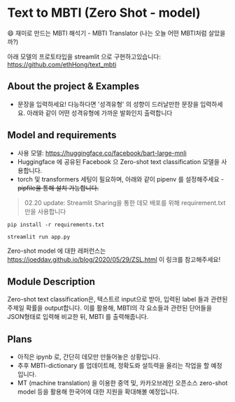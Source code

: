 # Text to MBTI (Zero Shot - model)
😄 재미로 만드는 MBTI 해석기 - MBTI Translator (나는 오늘 어떤 MBTI처럼 살았을까?)

아래 모델의 프로토타입을 streamlit 으로 구현하고있습니다: https://github.com/ethHong/text_mbti

## About the project & Examples
* 문장을 입력하세요! 다능하다면 '성격유형' 의 성향이 드러날만한 문장을 입력하세요. 아래와 같이 어떤 성격유형에 가까운 발화인지 출력합니다

## Model and requirements
* 사용 모델: https://huggingface.co/facebook/bart-large-mnli
* Huggingface 에 공유된 Facebook 으 Zero-shot text classification 모델을 사용합니다. 
* torch 및 transformers 세팅이 필요하며, 아래와 같이 pipenv 를 설정해주세요 - ~~pipfile을 통해 설치 가능합니다.~~
> 02.20 update: Streamlit Sharing을 통한 데모 배포를 위해 requirement.txt만을 사용합니다

```
pip install -r requirements.txt
```

```
streamlit run app.py
```
Zero-shot model 에 대한 레퍼런스는 https://joeddav.github.io/blog/2020/05/29/ZSL.html 이 링크를 참고해주세요!

## Module Description 
Zero-shot text classification은, 텍스트르 input으로 받아, 입력된 label 들과 관련된 주제일 확률을 output합니다. 
이를 활용해, MBTI의 각 요소들과 관련된 단어들을 JSON형태로 입력해 비교한 뒤, MBTI 를 출력해줍니다. 

## Plans
* 아직은 ipynb 로, 간단히 데모만 만들어놓은 상황입니다.
* 추후 MBTI-dictionary 를 업데이트해, 정확도롸 설득력을 올리는 작업을 할 예정입니다. 
* MT (machine translation) 을 이용한 중역 및, 카카오브레인 오픈소스 zero-shot model 등을 활용해 한국어에 대한 지원을 확대해볼 예정입니다. 
